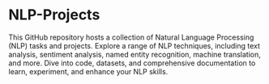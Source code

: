 # NLP-Projects
This GitHub repository hosts a collection of Natural Language Processing (NLP) tasks and projects. Explore a range of NLP techniques, including text analysis, sentiment analysis, named entity recognition, machine translation, and more. Dive into code, datasets, and comprehensive documentation to learn, experiment, and enhance your NLP skills.
